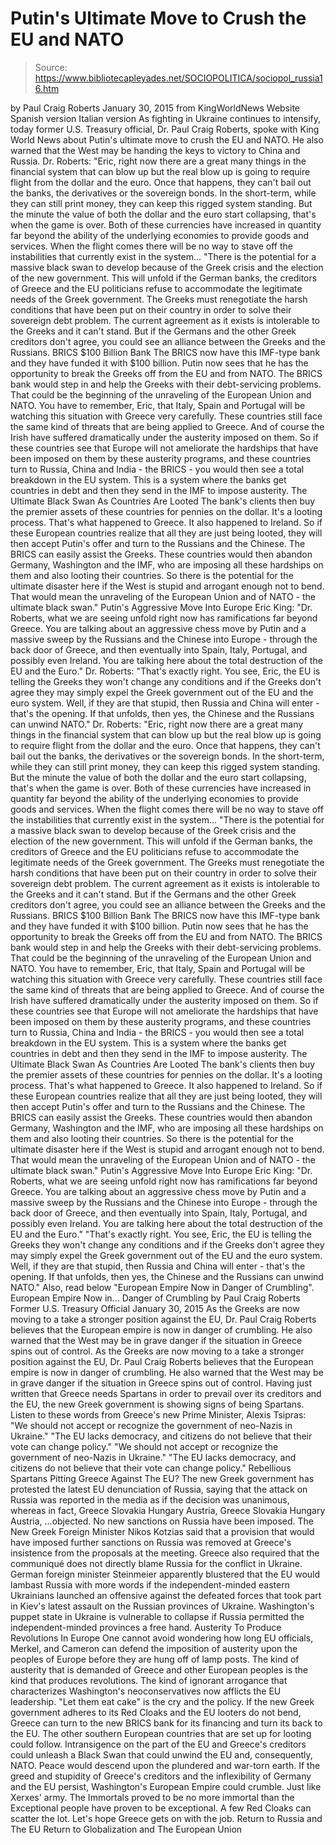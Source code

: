 # Putin's Ultimate Move to Crush the EU and NATO

> Source: https://www.bibliotecapleyades.net/SOCIOPOLITICA/sociopol_russia16.htm

by Paul Craig Roberts January 30, 2015
from KingWorldNews Website
Spanish version
Italian version
As fighting in Ukraine continues to intensify, today former U.S. Treasury official, Dr. Paul Craig Roberts, spoke with King World News about Putin's ultimate move to crush the EU and NATO.
He also warned that the West may be handing the keys to victory to China and Russia.
Dr. Roberts: "Eric, right now there are a great many things in the financial system that can blow up but the real blow up is going to require flight from the dollar and the euro. Once that happens, they can't bail out the banks, the derivatives or the sovereign bonds. In the short-term, while they can still print money, they can keep this rigged system standing. But the minute the value of both the dollar and the euro start collapsing, that's when the game is over. Both of these currencies have increased in quantity far beyond the ability of the underlying economies to provide goods and services. When the flight comes there will be no way to stave off the instabilities that currently exist in the system... "There is the potential for a massive black swan to develop because of the Greek crisis and the election of the new government. This will unfold if the German banks, the creditors of Greece and the EU politicians refuse to accommodate the legitimate needs of the Greek government. The Greeks must renegotiate the harsh conditions that have been put on their country in order to solve their sovereign debt problem. The current agreement as it exists is intolerable to the Greeks and it can't stand. But if the Germans and the other Greek creditors don't agree, you could see an alliance between the Greeks and the Russians. BRICS $100 Billion Bank The BRICS now have this IMF-type bank and they have funded it with $100 billion. Putin now sees that he has the opportunity to break the Greeks off from the EU and from NATO. The BRICS bank would step in and help the Greeks with their debt-servicing problems. That could be the beginning of the unraveling of the European Union and NATO. You have to remember, Eric, that Italy, Spain and Portugal will be watching this situation with Greece very carefully. These countries still face the same kind of threats that are being applied to Greece. And of course the Irish have suffered dramatically under the austerity imposed on them. So if these countries see that Europe will not ameliorate the hardships that have been imposed on them by these austerity programs, and these countries turn to Russia, China and India - the BRICS - you would then see a total breakdown in the EU system. This is a system where the banks get countries in debt and then they send in the IMF to impose austerity. The Ultimate Black Swan As Countries Are Looted The bank's clients then buy the premier assets of these countries for pennies on the dollar. It's a looting process. That's what happened to Greece. It also happened to Ireland. So if these European countries realize that all they are just being looted, they will then accept Putin's offer and turn to the Russians and the Chinese. The BRICS can easily assist the Greeks. These countries would then abandon Germany, Washington and the IMF, who are imposing all these hardships on them and also looting their countries. So there is the potential for the ultimate disaster here if the West is stupid and arrogant enough not to bend. That would mean the unraveling of the European Union and of NATO - the ultimate black swan." Putin's Aggressive Move Into Europe Eric King: "Dr. Roberts, what we are seeing unfold right now has ramifications far beyond Greece. You are talking about an aggressive chess move by Putin and a massive sweep by the Russians and the Chinese into Europe - through the back door of Greece, and then eventually into Spain, Italy, Portugal, and possibly even Ireland. You are talking here about the total destruction of the EU and the Euro." Dr. Roberts: "That's exactly right. You see, Eric, the EU is telling the Greeks they won't change any conditions and if the Greeks don't agree they may simply expel the Greek government out of the EU and the euro system. Well, if they are that stupid, then Russia and China will enter - that's the opening. If that unfolds, then yes, the Chinese and the Russians can unwind NATO."
Dr. Roberts:
"Eric, right now there are a great many things in the financial system that can blow up but the real blow up is going to require flight from the dollar and the euro. Once that happens, they can't bail out the banks, the derivatives or the sovereign bonds. In the short-term, while they can still print money, they can keep this rigged system standing.
But the minute the value of both the dollar and the euro start collapsing, that's when the game is over. Both of these currencies have increased in quantity far beyond the ability of the underlying economies to provide goods and services.
When the flight comes there will be no way to stave off the instabilities that currently exist in the system... "There is the potential for a massive black swan to develop because of the Greek crisis and the election of the new government. This will unfold if the German banks, the creditors of Greece and the EU politicians refuse to accommodate the legitimate needs of the Greek government. The Greeks must renegotiate the harsh conditions that have been put on their country in order to solve their sovereign debt problem. The current agreement as it exists is intolerable to the Greeks and it can't stand.
But if the Germans and the other Greek creditors don't agree, you could see an alliance between the Greeks and the Russians.
BRICS $100 Billion Bank The BRICS now have this IMF-type bank and they have funded it with $100 billion.
Putin now sees that he has the opportunity to break the Greeks off from the EU and from NATO. The BRICS bank would step in and help the Greeks with their debt-servicing problems.
That could be the beginning of the unraveling of the European Union and NATO. You have to remember, Eric, that Italy, Spain and Portugal will be watching this situation with Greece very carefully. These countries still face the same kind of threats that are being applied to Greece. And of course the Irish have suffered dramatically under the austerity imposed on them. So if these countries see that Europe will not ameliorate the hardships that have been imposed on them by these austerity programs, and these countries turn to Russia, China and India - the BRICS - you would then see a total breakdown in the EU system.
This is a system where the banks get countries in debt and then they send in the IMF to impose austerity.
The Ultimate Black Swan As Countries Are Looted The bank's clients then buy the premier assets of these countries for pennies on the dollar. It's a looting process.
That's what happened to Greece. It also happened to Ireland. So if these European countries realize that all they are just being looted, they will then accept Putin's offer and turn to the Russians and the Chinese.
The BRICS can easily assist the Greeks. These countries would then abandon Germany, Washington and the IMF, who are imposing all these hardships on them and also looting their countries. So there is the potential for the ultimate disaster here if the West is stupid and arrogant enough not to bend.
That would mean the unraveling of the European Union and of NATO - the ultimate black swan."
Putin's Aggressive Move Into Europe Eric King:
"Dr. Roberts, what we are seeing unfold right now has ramifications far beyond Greece.
You are talking about an aggressive chess move by Putin and a massive sweep by the Russians and the Chinese into Europe - through the back door of Greece, and then eventually into Spain, Italy, Portugal, and possibly even Ireland.
You are talking here about the total destruction of the EU and the Euro."
"That's exactly right.
You see, Eric, the EU is telling the Greeks they won't change any conditions and if the Greeks don't agree they may simply expel the Greek government out of the EU and the euro system.
Well, if they are that stupid, then Russia and China will enter - that's the opening. If that unfolds, then yes, the Chinese and the Russians can unwind NATO."
Also, read below "European Empire Now in Danger of Crumbling".
European Empire Now in...
Danger of Crumbling
by Paul Craig Roberts
Former U.S. Treasury Official January 30, 2015
As the Greeks are now moving to a take a stronger position against the EU, Dr. Paul Craig Roberts believes that the European empire is now in danger of crumbling. He also warned that the West may be in grave danger if the situation in Greece spins out of control.
As the Greeks are now moving to a take
a stronger position against the EU,
Dr. Paul Craig Roberts believes that
the European empire is now in danger of crumbling.
He also warned that the West may be in grave danger
if the situation in Greece spins out of control.
Having just written that Greece needs Spartans in order to prevail over its creditors and the EU, the new Greek government is showing signs of being Spartans.
Listen to these words from Greece's new Prime Minister, Alexis Tsipras:
"We should not accept or recognize the government of neo-Nazis in Ukraine." "The EU lacks democracy, and citizens do not believe that their vote can change policy."
"We should not accept or recognize the government of neo-Nazis in Ukraine."
"The EU lacks democracy, and citizens do not believe that their vote can change policy."
Rebellious Spartans Pitting Greece Against The EU? The new Greek government has protested the latest EU denunciation of Russia, saying that the attack on Russia was reported in the media as if the decision was unanimous, whereas in fact,
Greece Slovakia Hungary Austria,
Greece
Slovakia
Hungary
Austria,
...objected.
No new sanctions on Russia have been imposed. The New Greek Foreign Minister Nikos Kotzias said that a provision that would have imposed further sanctions on Russia was removed at Greece's insistence from the proposals at the meeting.
Greece also required that the communiqué does not directly blame Russia for the conflict in Ukraine. German foreign minister Steinmeier apparently blustered that the EU would lambast Russia with more words if the independent-minded eastern Ukrainians launched an offensive against the defeated forces that took part in Kiev's latest assault on the Russian provinces of Ukraine.
Washington's puppet state in Ukraine is vulnerable to collapse if Russia permitted the independent-minded provinces a free hand.
Austerity To Produce Revolutions In Europe One cannot avoid wondering how long EU officials, Merkel, and Cameron can defend the imposition of austerity upon the peoples of Europe before they are hung off of lamp posts.
The kind of austerity that is demanded of Greece and other European peoples is the kind that produces revolutions. The kind of ignorant arrogance that characterizes Washington's neoconservatives now afflicts the EU leadership.
"Let them eat cake" is the cry and the policy.
If the new Greek government adheres to its Red Cloaks and the EU looters do not bend, Greece can turn to the new BRICS bank for its financing and turn its back to the EU.
The other southern European countries that are set up for looting could follow. Intransigence on the part of the EU and Greece's creditors could unleash a Black Swan that could unwind the EU and, consequently, NATO.
Peace would descend upon the plundered and war-torn earth.
If the greed and stupidity of Greece's creditors and the inflexibility of Germany and the EU persist, Washington's European Empire could crumble. Just like Xerxes' army. The Immortals proved to be no more immortal than the Exceptional people have proven to be exceptional. A few Red Cloaks can scatter the lot. Let's hope Greece gets on with the job.
Return to Russia and The EU
Return to Globalization and The European Union
